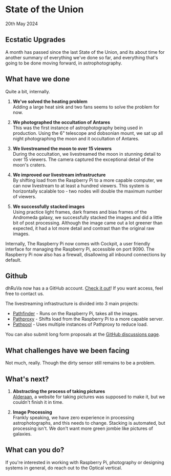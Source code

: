 # State of the Union

20th May 2024

## Ecstatic Upgrades

A month has passed since the last State of the Union, and its about time for another summary of everything we've done so far, and everything that's going to be done moving forward, in astrophotography.

## What have we done

Quite a bit, internally.

1. **We've solved the heating problem**  
Adding a large heat sink and two fans seems to solve the problem for now. 

2. **We photographed the occultation of Antares**  
This was the first instance of astrophotography being used in production. Using the 6" telescope and dobsonian mount, we sat up all night photographing the moon and it occultation of Antares. 

3. **We livestreamed the moon to over 15 viewers**  
During the occultation, we livestreamed the moon in stunning detail to over 15 viewers. The camera captured the exceptional detail of the moon's craters.

4. **We improved our livestream infrastructure**  
By shifting load from the Raspberry Pi to a more capable computer, we can now livestream to at least a hundred viewers. This system is horizontally scalable too - two nodes will double the maximum number of viewers.

5. **We successfully stacked images**  
Using practice light frames, dark frames and bias frames of the Andromeda galaxy, we successfully stacked the images and did a little bit of post processing. Although the image came out a lot greener than expected, it had a lot more detail and contrast than the original raw images. 

Internally, The Raspberry Pi now comes with Cockpit, a user friendly interface for managing the Raspberry Pi, accessible on port 9090. The Raspberry Pi now also has a firewall, disallowing all inbound connections by default.

## Github

dhRuVa now has a a GitHub account. [Check it out](https://github.com/teamdhruva)! If you want access, feel free to contact us.

The livestreaming infrastructure is divided into 3 main projects:
- [Pathfinder](https://github.com/teamdhruva/pathfinder) - Runs on the Raspberry Pi, takes all the images.
- [Pathproxy](https://github.com/teamdhruva/pathproxy) - Shifts load from the Raspberry Pi to a more capable server.
- [Pathpool](https://github.com/teamdhruva/pathpool) - Uses multiple instances of Pathproxy to reduce load.

You can also submit long form proposals at the [GitHub discussions page](https://github.com/orgs/teamdhruva/discussions).

## What challenges have we been facing

Not much, really. Though the dirty sensor still remains to be a problem.

## What's next?

1. **Abstracting the process of taking pictures**  
[Alderaan](https://github.com/teamdhruva/alderaan), a website for taking pictures was supposed to make it, but we couldn't finish it in time. 

2. **Image Processing**  
Frankly speaking, we have zero experience in processing astrophotographs, and this needs to change. Stacking is automated, but processing isn't. We don't want more green jombie like pictures of galaxies.

## What can you do?
If you're interested in working with Raspberry Pi, photography or designing systems in general, do reach out to the Optical vertical. 
